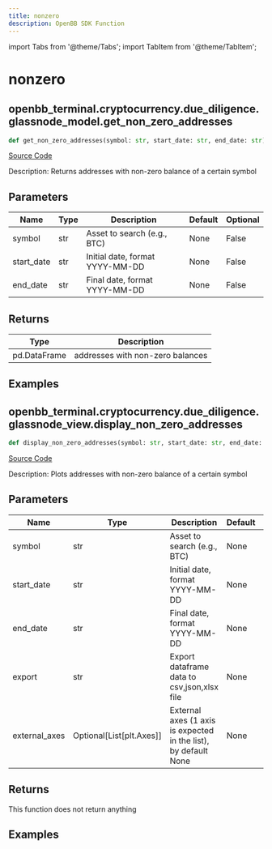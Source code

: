 ```yaml
---
title: nonzero
description: OpenBB SDK Function
---
```


import Tabs from '@theme/Tabs';
import TabItem from '@theme/TabItem';

# nonzero

<Tabs>
<TabItem value="model" label="Model" default>

## openbb_terminal.cryptocurrency.due_diligence.glassnode_model.get_non_zero_addresses

```python title='openbb_terminal/cryptocurrency/due_diligence/glassnode_model.py'
def get_non_zero_addresses(symbol: str, start_date: str, end_date: str) -> DataFrame
```
[Source Code](https://github.com/OpenBB-finance/OpenBBTerminal/tree/main/openbb_terminal/cryptocurrency/due_diligence/glassnode_model.py#L248)

Description: Returns addresses with non-zero balance of a certain symbol

## Parameters

| Name | Type | Description | Default | Optional |
| ---- | ---- | ----------- | ------- | -------- |
| symbol | str | Asset to search (e.g., BTC) | None | False |
| start_date | str | Initial date, format YYYY-MM-DD | None | False |
| end_date | str | Final date, format YYYY-MM-DD | None | False |

## Returns

| Type | Description |
| ---- | ----------- |
| pd.DataFrame | addresses with non-zero balances |

## Examples



</TabItem>
<TabItem value="view" label="View">

## openbb_terminal.cryptocurrency.due_diligence.glassnode_view.display_non_zero_addresses

```python title='openbb_terminal/cryptocurrency/due_diligence/glassnode_view.py'
def display_non_zero_addresses(symbol: str, start_date: str, end_date: str, export: str, external_axes: Optional[List[matplotlib.axes._axes.Axes]]) -> None
```
[Source Code](https://github.com/OpenBB-finance/OpenBBTerminal/tree/main/openbb_terminal/cryptocurrency/due_diligence/glassnode_view.py#L96)

Description: Plots addresses with non-zero balance of a certain symbol

## Parameters

| Name | Type | Description | Default | Optional |
| ---- | ---- | ----------- | ------- | -------- |
| symbol | str | Asset to search (e.g., BTC) | None | False |
| start_date | str | Initial date, format YYYY-MM-DD | None | False |
| end_date | str | Final date, format YYYY-MM-DD | None | False |
| export | str | Export dataframe data to csv,json,xlsx file | None | False |
| external_axes | Optional[List[plt.Axes]] | External axes (1 axis is expected in the list), by default None | None | True |

## Returns

This function does not return anything

## Examples



</TabItem>
</Tabs>